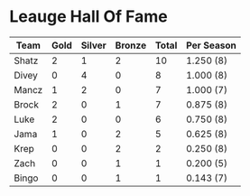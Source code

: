 # Leauge Hall Of Fame

Team|Gold|Silver|Bronze|Total|Per Season
----|----|------|------|-----|----------
Shatz|2  |1     |2     |10   |1.250 (8)
Divey|0  |4     |0     |8    |1.000 (8)
Mancz|1  |2     |0     |7    |1.000 (7)
Brock|2  |0     |1     |7    |0.875 (8)
Luke|2   |0     |0     |6    |0.750 (8)
Jama|1   |0     |2     |5    |0.625 (8)
Krep |0  |0     |2     |2    |0.250 (8)
Zach |0  |0     |1     |1    |0.200 (5)
Bingo|0  |0     |1     |1    |0.143 (7)
